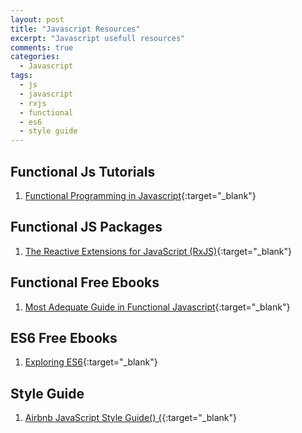 ```yaml
---
layout: post
title: "Javascript Resources"
excerpt: "Javascript usefull resources"
comments: true
categories:
  - Javascript
tags: 
  - js
  - javascript
  - rxjs
  - functional
  - es6
  - style guide
---
```


## Functional Js Tutorials
1. [Functional Programming in Javascript](http://reactivex.io/learnrx/){:target="_blank"}

## Functional JS Packages
1. [The Reactive Extensions for JavaScript (RxJS)](https://github.com/Reactive-Extensions/RxJS){:target="_blank"}

## Functional Free Ebooks
1. [Most Adequate Guide in Functional Javascript](https://www.gitbook.com/book/drboolean/mostly-adequate-guide/details){:target="_blank"}

## ES6 Free Ebooks
1. [Exploring ES6](http://exploringjs.com/es6/){:target="_blank"}

## Style Guide
1. [Airbnb JavaScript Style Guide() {](https://github.com/airbnb/javascript){:target="_blank"}

